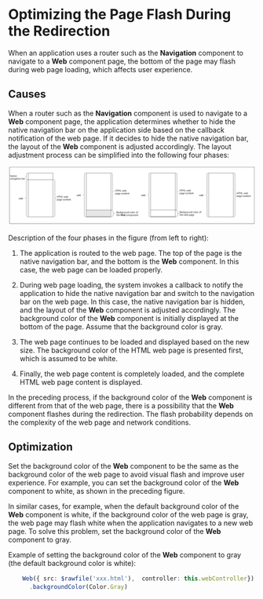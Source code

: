 # Optimizing the Page Flash During the Redirection
When an application uses a router such as the **Navigation** component to navigate to a **Web** component page, the bottom of the page may flash during web page loading, which affects user experience.

## Causes

When a router such as the **Navigation** component is used to navigate to a **Web** component page, the application determines whether to hide the native navigation bar on the application side based on the callback notification of the web page. If it decides to hide the native navigation bar, the layout of the **Web** component is adjusted accordingly. The layout adjustment process can be simplified into the following four phases:

![web-router-flash-optimization.png](figures/web-router-flash-optimization.png)

Description of the four phases in the figure (from left to right):

1. The application is routed to the web page. The top of the page is the native navigation bar, and the bottom is the **Web** component. In this case, the web page can be loaded properly.

2. During web page loading, the system invokes a callback to notify the application to hide the native navigation bar and switch to the navigation bar on the web page. In this case, the native navigation bar is hidden, and the layout of the **Web** component is adjusted accordingly. The background color of the **Web** component is initially displayed at the bottom of the page. Assume that the background color is gray.

3. The web page continues to be loaded and displayed based on the new size. The background color of the HTML web page is presented first, which is assumed to be white.

4. Finally, the web page content is completely loaded, and the complete HTML web page content is displayed.

In the preceding process, if the background color of the **Web** component is different from that of the web page, there is a possibility that the **Web** component flashes during the redirection. The flash probability depends on the complexity of the web page and network conditions.

## Optimization

Set the background color of the **Web** component to be the same as the background color of the web page to avoid visual flash and improve user experience. For example, you can set the background color of the **Web** component to white, as shown in the preceding figure.

In similar cases, for example, when the default background color of the **Web** component is white, if the background color of the web page is gray, the web page may flash white when the application navigates to a new web page. To solve this problem, set the background color of the **Web** component to gray.

Example of setting the background color of the **Web** component to gray (the default background color is white):
  ```ts
      Web({ src: $rawfile('xxx.html'),  controller: this.webController})
        .backgroundColor(Color.Gray)
  ```
